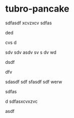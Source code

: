 # tubro-pancake

sdfasdf
xcvzxcv
sdfas


ded

cvs
d




sdv
sdv
asdv
sv
s
dv
wd

dsdf

dfv

sdasdf
sdf
sfasdf
sdf
werw


sdfas

d
sdfasxcvxzvc

asdf
